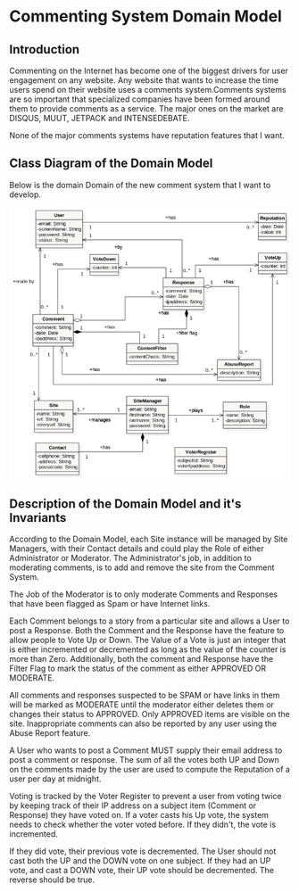 # Commenting System Domain Model

## Introduction
Commenting on the Internet has become one of the biggest drivers for user engagement on any website. Any website that wants to increase the time users spend on their website uses a comments system.Comments systems are so important that specialized companies have been formed around them to provide comments as a service. The major ones on the market are DISQUS, MUUT, JETPACK and INTENSEDEBATE.

None of the major comments systems have  reputation features that I want.

## Class Diagram of the Domain Model

Below is the domain Domain of the new comment system that I want to develop.

![Domain Model](/model.png)


## Description of the Domain Model and it's Invariants

According to the Domain Model, each Site instance will be managed by Site Managers, with their Contact details and could play the Role of either Administrator or Moderator. The Administrator's job, in addition to moderating comments, is to add and remove the site from the Comment System.

The Job of the Moderator is to only moderate Comments  and Responses that have been flagged as Spam or have Internet links.

Each Comment belongs to a story from a particular site and allows a User to post a Response. Both the Comment and the Response have the feature to allow people to  Vote Up or Down. The Value of a Vote is just an integer that is either incremented or decremented as long as the value of the counter is more than Zero. Additionally, both the comment and Response have the Filter Flag to mark the status of the comment as either APPROVED OR MODERATE.

All comments and responses suspected to be SPAM or have links in them will be marked as MODERATE until the moderator either deletes them or changes their status to APPROVED. Only APPROVED items are visible on the site. Inappropriate comments can also be reported by any user using the Abuse Report feature.

A User who wants to post a Comment MUST supply their email address to post a comment or response. The sum of all the votes both UP and Down on the comments made by the user are used to compute the Reputation of a user per day at midnight.

Voting is tracked by the Voter Register to prevent a user from voting twice by keeping track of their IP address on a subject item (Comment or Response) they have voted on. If a voter casts his Up vote, the system needs to check whether the voter voted before. If they didn't, the vote is incremented.

If they did vote, their previous vote is decremented. The User should not cast both the UP and the DOWN vote on one subject.
If they had an UP vote, and cast a DOWN vote, their UP vote should be decremented. The reverse should be true.


